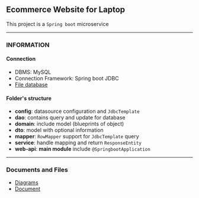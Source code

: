 ## Ecommerce Website for Laptop
This project is a `Spring boot` microservice 
<hr>

### INFORMATION
#### Connection
- DBMS: MySQL
- Connection Framework: Spring boot JDBC
- [File database]()
#### Folder's structure
- **config**: datasource configuration and `JdbcTemplate`
- **dao**: contains query and update for database
- **domain**: include model (blueprints of object)
- **dto**: model with optional information
- **mapper**: `RowMapper` support for `JdbcTemplate` query
- **service**: handle mapping and return `ResponseEntity`
- **web-api**: __main module__ include `@SpringbootApplication`
<hr>

### Documents and Files
- [Diagrams]()
- [Document]()